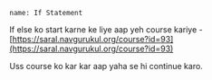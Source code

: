 ```ngMeta
name: If Statement
```

If else ko start karne ke liye aap yeh course kariye - [https://saral.navgurukul.org/course?id=93](https://saral.navgurukul.org/course?id=93)

Uss course ko kar kar aap yaha se hi continue karo.